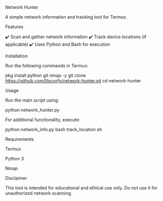 Network Hunter

A simple network information and tracking tool for Termux.

Features

✔️ Scan and gather network information
✔️ Track device locations (if applicable)
✔️ Uses Python and Bash for execution

Installation

Run the following commands in Termux:

pkg install python git nmap -y
git clone https://github.com/lilscorfy/network-hunter.git
cd network-hunter

Usage

Run the main script using:

python network_hunter.py

For additional functionality, execute:

python network_info.py
bash track_location.sh

Requirements

Termux

Python 3

Nmap


Disclaimer

This tool is intended for educational and ethical use only. Do not use it for unauthorized network scanning.
